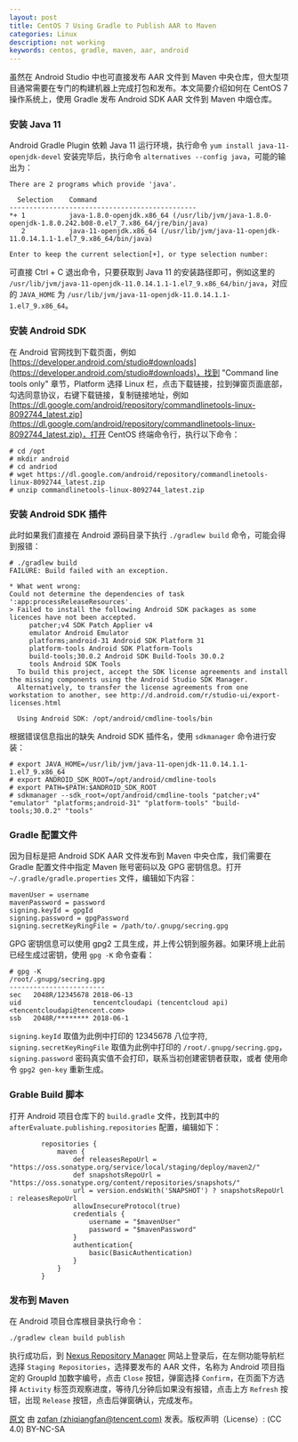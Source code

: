 ```yaml
---
layout: post
title: CentOS 7 Using Gradle to Publish AAR to Maven
categories: Linux
description: not working
keywords: centos, gradle, maven, aar, android
---
```


虽然在 Android Studio 中也可直接发布 AAR 文件到 Maven 中央仓库，但大型项目通常需要在专门的构建机器上完成打包和发布。本文简要介绍如何在 CentOS 7 操作系统上，使用 Gradle 发布 Android SDK AAR 文件到 Maven 中烟仓库。

### 安装 Java 11

Android Gradle Plugin 依赖 Java 11 运行环境，执行命令 `yum install java-11-openjdk-devel` 安装完毕后，执行命令 `alternatives --config java`，可能的输出为：

```
There are 2 programs which provide 'java'.

  Selection    Command
-----------------------------------------------
*+ 1           java-1.8.0-openjdk.x86_64 (/usr/lib/jvm/java-1.8.0-openjdk-1.8.0.242.b08-0.el7_7.x86_64/jre/bin/java)
   2           java-11-openjdk.x86_64 (/usr/lib/jvm/java-11-openjdk-11.0.14.1.1-1.el7_9.x86_64/bin/java)

Enter to keep the current selection[+], or type selection number:
```

可直接 Ctrl + C 退出命令，只要获取到 Java 11 的安装路径即可，例如这里的 `/usr/lib/jvm/java-11-openjdk-11.0.14.1.1-1.el7_9.x86_64/bin/java`，对应的 `JAVA_HOME` 为 `/usr/lib/jvm/java-11-openjdk-11.0.14.1.1-1.el7_9.x86_64`。

### 安装 Android SDK

在 Android 官网找到下载页面，例如 [https://developer.android.com/studio#downloads](https://developer.android.com/studio#downloads)，找到 "Command line tools only" 章节，Platform 选择 Linux 栏，点击下载链接，拉到弹窗页面底部，勾选同意协议，右键下载链接，复制链接地址，例如 [https://dl.google.com/android/repository/commandlinetools-linux-8092744_latest.zip](https://dl.google.com/android/repository/commandlinetools-linux-8092744_latest.zip)，打开 CentOS 终端命令行，执行以下命令：

```
# cd /opt
# mkdir android
# cd andriod
# wget https://dl.google.com/android/repository/commandlinetools-linux-8092744_latest.zip
# unzip commandlinetools-linux-8092744_latest.zip
```

### 安装 Android SDK 插件

此时如果我们直接在 Android 源码目录下执行 `./gradlew build` 命令，可能会得到报错：

```
# ./gradlew build
FAILURE: Build failed with an exception.

* What went wrong:
Could not determine the dependencies of task ':app:processReleaseResources'.
> Failed to install the following Android SDK packages as some licences have not been accepted.
     patcher;v4 SDK Patch Applier v4
     emulator Android Emulator
     platforms;android-31 Android SDK Platform 31
     platform-tools Android SDK Platform-Tools
     build-tools;30.0.2 Android SDK Build-Tools 30.0.2
     tools Android SDK Tools
  To build this project, accept the SDK license agreements and install the missing components using the Android Studio SDK Manager.
  Alternatively, to transfer the license agreements from one workstation to another, see http://d.android.com/r/studio-ui/export-licenses.html
  
  Using Android SDK: /opt/android/cmdline-tools/bin
```

根据错误信息指出的缺失 Android SDK 插件名，使用 `sdkmanager` 命令进行安装：

```
# export JAVA_HOME=/usr/lib/jvm/java-11-openjdk-11.0.14.1.1-1.el7_9.x86_64
# export ANDROID_SDK_ROOT=/opt/android/cmdline-tools
# export PATH=$PATH:$ANDROID_SDK_ROOT
# sdkmanager --sdk_root=/opt/android/cmdline-tools "patcher;v4" "emulator" "platforms;android-31" "platform-tools" "build-tools;30.0.2" "tools"
```

### Gradle 配置文件

因为目标是把 Android SDK AAR 文件发布到 Maven 中央仓库，我们需要在 Gradle 配置文件中指定 Maven 账号密码以及 GPG 密钥信息。打开 `~/.gradle/gradle.properties` 文件，编辑如下内容：

```
mavenUser = username
mavenPassword = password
signing.keyId = gpgId
signing.password = gpgPassword
signing.secretKeyRingFile = /path/to/.gnupg/secring.gpg
```

GPG 密钥信息可以使用 gpg2 工具生成，并上传公钥到服务器。如果环境上此前已经生成过密钥，使用 `gpg -K` 命令查看：

```
# gpg -K
/root/.gnupg/secring.gpg
------------------------
sec   2048R/12345678 2018-06-13
uid                  tencentcloudapi (tencentcloud api) <tencentcloudapi@tencent.com>
ssb   2048R/******** 2018-06-1
```

`signing.keyId` 取值为此例中打印的 12345678 八位字符, `signing.secretKeyRingFile` 取值为此例中打印的 `/root/.gnupg/secring.gpg`，`signing.password` 密码真实值不会打印，联系当初创建密钥者获取，或者 使用命令 `gpg2 gen-key` 重新生成。

### Grable Build 脚本

打开 Android 项目仓库下的 `build.gradle` 文件，找到其中的 `afterEvaluate.publishing.repositories` 配置，编辑如下：

```
        repositories {
            maven {
                def releasesRepoUrl = "https://oss.sonatype.org/service/local/staging/deploy/maven2/"
                def snapshotsRepoUrl = "https://oss.sonatype.org/content/repositories/snapshots/"
                url = version.endsWith('SNAPSHOT') ? snapshotsRepoUrl : releasesRepoUrl
                allowInsecureProtocol(true)
                credentials {
                    username = "$mavenUser"
                    password = "$mavenPassword"
                }
                authentication{
                    basic(BasicAuthentication)
                }
            }
        }
```

### 发布到 Maven

在 Android 项目仓库根目录执行命令：

```
./gradlew clean build publish
```

执行成功后，到 [Nexus Repository Manager](https://oss.sonatype.org/#stagingRepositories) 网站上登录后，在左侧功能导航栏选择 `Staging Repositories`，选择要发布的 AAR 文件，名称为 Android 项目指定的 GroupId 加数字编号，点击 `Close` 按钮，弹窗选择 `Confirm`，在页面下方选择 `Activity` 标签页观察进度，等待几分钟后如果没有报错，点击上方 `Refresh` 按钮，出现 `Release` 按钮，点击后弹窗确认，完成发布。

[原文](https://zqfan.github.io/2022/04/07/centos-gradle-publish-aar-to-maven) 由 [zqfan (zhiqiangfan@tencent.com)](https://github.com/zqfan) 发表。版权声明（License）: (CC 4.0) BY-NC-SA
